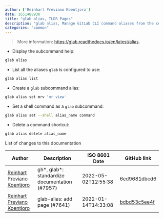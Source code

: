 ```yaml
---
author: ['Reinhart Previano Koentjoro']
date: 1651488938
title: "glab alias, TLDR Pages"
description: "glab alias, Manage GitLab CLI command aliases from the command-line."
categories: "common"
---
```

> More information: <https://glab.readthedocs.io/en/latest/alias>.

- Display the subcommand help:

```bash
glab alias
```

- List all the aliases `glab` is configured to use:

```bash
glab alias list
```

- Create a `glab` subcommand alias:

```bash
glab alias set mrv 'mr view'
```

- Set a shell command as a `glab` subcommand:

```bash
glab alias set --shell alias_name command
```

- Delete a command shortcut:

```bash
glab alias delete alias_name
```
List of changes to this documentation


Author | Description | ISO 8601 Date | GitHub link
------|-----|-----|-----
[Reinhart Previano Koentjoro](mailto:reinhart_previano@yahoo.com) | gh*, glab*: standardize documentation (#7957) | 2022-05-02T12:55:38 | [6ed9681dbcd6](https://github.com/tldr-pages/tldr/commit/6ed9681dbcd680e9529c8238221f7fab9cd2c130)
[Reinhart Previano Koentjoro](mailto:reinhart_previano@yahoo.com) | glab-alias: add page (#7641) | 2022-01-14T14:33:08 | [bdbd53c5ee4f](https://github.com/tldr-pages/tldr/commit/bdbd53c5ee4fabc2fdacb4e272cb6967ee9be7d9)

